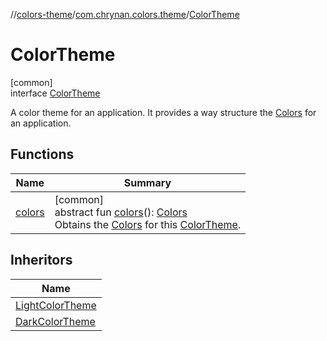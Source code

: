 //[colors-theme](../../../index.md)/[com.chrynan.colors.theme](../index.md)/[ColorTheme](index.md)

# ColorTheme

[common]\
interface [ColorTheme](index.md)

A color theme for an application. It provides a way structure the [Colors](../-colors/index.md) for an application.

## Functions

| Name | Summary |
|---|---|
| [colors](colors.md) | [common]<br>abstract fun [colors](colors.md)(): [Colors](../-colors/index.md)<br>Obtains the [Colors](../-colors/index.md) for this [ColorTheme](index.md). |

## Inheritors

| Name |
|---|
| [LightColorTheme](../-light-color-theme/index.md) |
| [DarkColorTheme](../-dark-color-theme/index.md) |
